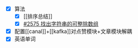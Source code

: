 - [x] 算法
	- [x] [[排序总结]]
	- [x] [#2575 找出字符串的可整除数组](https://leetcode.cn/problems/find-the-divisibility-array-of-a-string/)
- [x] 配置[[canal]]+[[kafka]]对点赞模块+文章模块解耦
- [x] 英语单词